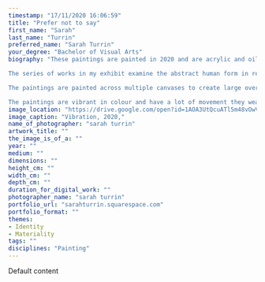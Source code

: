 ```yaml
---
timestamp: "17/11/2020 16:06:59"
title: "Prefer not to say"
first_name: "Sarah"
last_name: "Turrin"
preferred_name: "Sarah Turrin"
your_degree: "Bachelor of Visual Arts"
biography: "These paintings are painted in 2020 and are acrylic and oil on canvas.

The series of works in my exhibit examine the abstract human form in relation to what we project to the world and what we keep private.

The paintings are painted across multiple canvases to create large overall works; however, some can also be seen as separate pieces just like the complex nature of how society views us by categories and how we may also view ourselves.

The paintings are vibrant in colour and have a lot of movement they weave in and out of the canvas space. It was a mission of mine to not have the image be immediately and completely recognisable."
image_location: "https://drive.google.com/open?id=1AOA3UtQcuATl5m48vOwVOYuamR4-4Y5K"
image_caption: "Vibration, 2020,"
name_of_photographer: "sarah turrin"
artwork_title: ""
the_image_is_of_a: ""
year: ""
medium: ""
dimensions: ""
height_cm: ""
width_cm: ""
depth_cm: ""
duration_for_digital_work: ""
photographer_name: "sarah turrin"
portfolio_url: "sarahturrin.squarespace.com"
portfolio_format: ""
themes:
- Identity
- Materiality
tags: ""
disciplines: "Painting"
---
```


Default content